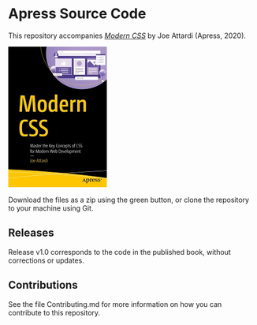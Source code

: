 # Apress Source Code

This repository accompanies [*Modern CSS*](http://www.apress.com/9781484262931) by Joe Attardi (Apress, 2020).

[comment]: #cover
![Cover image](9781484262931.jpg)

Download the files as a zip using the green button, or clone the repository to your machine using Git.

## Releases

Release v1.0 corresponds to the code in the published book, without corrections or updates.

## Contributions

See the file Contributing.md for more information on how you can contribute to this repository.
